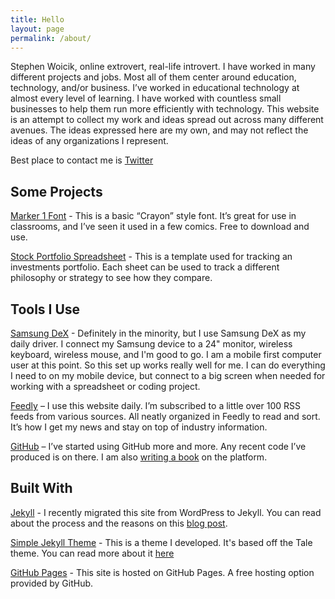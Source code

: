 ```yaml
---
title: Hello
layout: page
permalink: /about/
---
```

Stephen Woicik, online extrovert, real-life introvert. I have worked in many different projects and jobs. Most all of them center around education, technology, and/or business. I’ve worked in educational technology at almost every level of learning. I have worked with countless small businesses to help them run more efficiently with technology. This website is an attempt to collect my work and ideas spread out across many different avenues. The ideas expressed here are my own, and may not reflect the ideas of any organizations I represent.

Best place to contact me is [Twitter](https://twitter.com/swoicik)

## Some Projects
[Marker 1 Font](https://gumroad.com/l/Marker1) - This is a basic “Crayon” style font. It’s great for use in classrooms, and I’ve seen it used in a few comics. Free to download and use. 

[Stock Portfolio Spreadsheet](https://gum.co/bNIla) - This is a template used for tracking an investments portfolio. Each sheet can be used to track a different philosophy or strategy to see how they compare. 

## Tools I Use
[Samsung DeX](https://swoicik.com/2020/samsung-dex) - Definitely in the minority, but I use Samsung DeX as my daily driver. I connect my Samsung device to a 24" monitor, wireless keyboard, wireless mouse, and I'm good to go. I am a mobile first computer user at this point. So this set up works really well for me. I can do everything I need to on my mobile device, but connect to a big screen when needed for working with a spreadsheet or coding project. 

[Feedly](http://feedly.com/) – I use this website daily. I’m subscribed to a little over 100 RSS feeds from various sources. All neatly organized in Feedly to read and sort. It’s how I get my news and stay on top of industry information.

[GitHub](https://github.com/swoicik) – I’ve started using GitHub more and more. Any recent code I’ve produced is on there. I am also [writing a book](/cyod) on the platform.

## Built With
[Jekyll](https://jekyllrb.com/) - I recently migrated this site from WordPress to Jekyll. You can read about the process and the reasons on this [blog post](/2019/wordpress-to-jekyll).

[Simple Jekyll Theme](https://github.com/swoicik/simple-jekll-theme) - This is a theme I developed. It's based off the Tale theme. You can read more about it [here](/2019/simple-jekyll-theme)

[GitHub Pages](https://pages.github.com/) - This site is hosted on GitHub Pages. A free hosting option provided by GitHub. 
